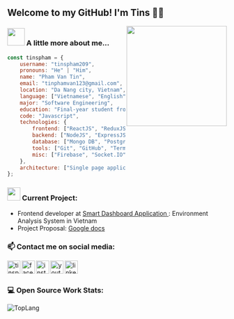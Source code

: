 ## Welcome to my GitHub! I'm Tins 👨‍💻

<img align='right' src="https://media.giphy.com/media/M9gbBd9nbDrOTu1Mqx/giphy.gif" width="230">

### <img src="https://media.giphy.com/media/VgCDAzcKvsR6OM0uWg/giphy.gif" width="40"> A little more about me...

```js
const tinspham = {
	username: "tinspham209",
	pronouns: "He" | "Him",
	name: "Pham Van Tin",
	email: "tinphamvan123@gmail.com",
	location: "Da Nang city, Vietnam",
	language: ["Vietnamese", "English"],
	major: "Software Engineering",
	education: "Final-year student from Duy Tan University",
	code: "Javascript",
	technologies: {
		frontend: ["ReactJS", "ReduxJS", "Material-UI", "styled-components"],
		backend: ["NodeJS", "ExpressJS"],
		database: ["Mongo DB", "PostgreSQL", "SQL Server", "Firebase Storage"],
		tools: ["Git", "GitHub", "Terminal", "Photoshop", "Premiere"],
		misc: ["Firebase", "Socket.IO", "Linux/WSL2", "Katalon"],
	},
	architecture: ["Single page applications", "MVC Model"],
};
```

### <img src="https://media.giphy.com/media/WUlplcMpOCEmTGBtBW/giphy.gif" width="30"> Current Project:

- Frontend developer at <a href="http://sda-research.ml/">Smart Dashboard Application </a>: Environment Analysis System in Vietnam
- Project Proposal: <a href="https://docs.google.com/document/d/1tQOYTQQ053oVq-IgPckF-CdjePMqiaZQ1QnrVysQJ8U/edit#heading=h.b2p1ajfljp21">Google docs</a>

### 📫 Contact me on social media:

[<img align="left" alt="tinspham.info" width="30px" src="https://img.icons8.com/cotton/64/000000/globe.png"/>][website]
[<img align="left" alt="facebook | Facebook" width="30px" src="https://img.icons8.com/dusk/64/000000/facebook-new.png" />][facebook]
[<img align="left" alt="instagram | Instagram" width="30px" src="https://img.icons8.com/fluent/48/000000/instagram-new.png" />][instagram]
[<img align="left" alt="youtube | Youtube" width="30px" src="https://img.icons8.com/doodle/48/000000/youtube-play.png" />][youtube]
[<img align="left" alt="linkedin | Linkedin" width="30px" src="https://img.icons8.com/doodle/48/000000/linkedin-circled.png" />][linkedin]
<br />
<br />

### 💻 Open Source Work Stats:

<img align="left" alt="TopLang" src="https://github-readme-stats.vercel.app/api?username=tinspham209" />

[website]: https://tinspham.info
[facebook]: https://fb.com/tinspham.209
[instagram]: https://instagram.com/phamthitins
[youtube]: https://www.youtube.com/channel/UC7Yl-1r1qQwSB1Rej2UlaNQ/
[linkedin]: https://www.linkedin.com/in/phamvantins/
[webdevplaylist]: https://tinspham.info
